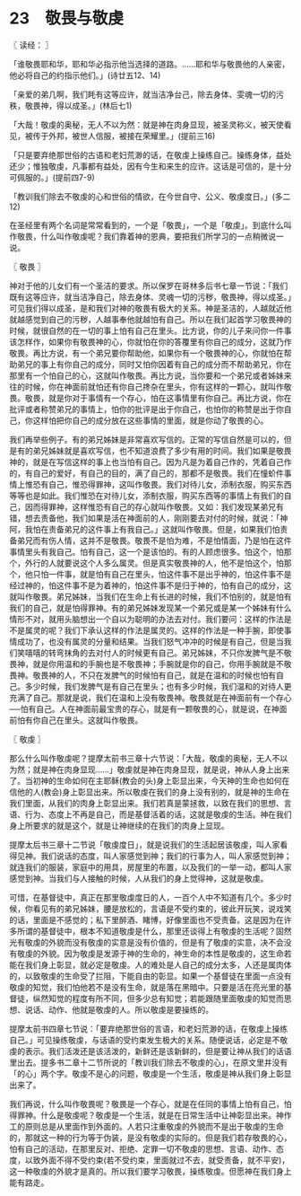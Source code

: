 # 23　敬畏与敬虔



〖 读经： 〗

「谁敬畏耶和华，耶和华必指示他当选择的道路。……耶和华与敬畏他的人亲密，他必将自己的约指示他们。」(诗廿五12、14)

「亲爱的弟几啊，我们眊有这等应许，就当洁净台己，除去身体、雯魂一切的污秩，敬畏神，得以成圣。」(林后七1)

「大哉！敬虔的奥秘，无人不以为然：就是神在肉身显现，被圣灵称义，被天使看见，被传于外邦，被世人信服，被接在荣耀里。」(提前三16)

「只是要弃绝那世俗的古语和老妇荒渺的话，在敬虔上操练自己。操练身体，益处还少；惟独敬虔，凡事都有益处，因有今生和来生的应许。这话是可信的，是十分可佩服的。」(提前四7-9)

「教训我们除去不敬虔的心和世俗的情欲，在今世自守、公义、敬虔度日。」(多二12)

在圣经里有两个名词是常常看到的，一个是「敬畏」，一个是「敬虔」。到底什么叫作敬畏，什么叫作敬虔呢？我们靠着神的恩典，要把我们所学习的一点稍微说一说。



〖 敬畏 〗

神对于他的儿女们有一个圣洁的要求。所以保罗在哥林多后书七章一节说：「我们既有这等应许，就当洁净自己，除去身体、灵魂一切的污秽，敬畏神，得以成圣。」可见我们得以成圣，是和我们对神的敬畏有极大的关系。神是圣洁的，人越就近他就越感觉到自己的污秽，人越事奉他就越怕有自己。所以在我们起首学习敬畏神的时候，就很自然的在一切的事上怕有自己在里头。比方说，你的儿子来问你一件事该怎样作，如果你有敬畏神的心，你就怕在你的答覆里有你自己的成分，这就乃作敬畏。再比方说，有一个弟兄要你帮助他，如果你有一个敬畏神的心，你就怕在帮助弟兄的事上有你自己的成分，同时又怕你因着有自己的成分而不帮助弟兄，你在那里有一个怕自己的心，这就叫作敬畏。再比方说，当你要和一个弟兄或者姊妹来往的时候，你在神面前就怕还有你自己搀杂在里头，你有这样的一颗心，就叫作敬畏。敬畏，就是你对于事情有一个存心，怕在这事情里有你自己。再比方说，你在批评或者称赞弟兄的事情上，怕你的批评是出于你自己，也怕你的称赞是出于你自己，你这样怕把你自己的成分放在这些事情的里面，就是你动了敬畏的心。

我们再举些例子。有的弟兄姊妹是非常喜欢写信的。正常的写信自然是可以的，但是有的弟兄姊妹就是喜欢写信，也不知道浪费了多少有用的时间。我们如果是敬畏神的，就是在写信这样的事上也当怕有自己。因为凡是为着自己作的，凭着自己作的，有自己的爱好，有自己的目的，满了自己的，那都不是敬畏。我们在憧蚧件事情上惟恐有自己，惟恐得罪神，这叫作敬畏。我们对待儿女，添制衣服，购买东西等等也是如此。我们惟恐在对待儿女，添制衣服，购买东西等的事情上有我们的自己，因而得罪神，这样惟恐有自己的存心就叫作敬畏。又如：我们发现某弟兄有错，想去责备他，我们如果是活在神面前的人，刚刚要去对付的时候，就说：「神阿，我怕在责备弟兄的这件事上有我自己。」这就叫作敬畏。但是，如果我们怕责备弟兄而有伤人情，这并不是敬畏。敬畏不是怕为难，不是怕情面，乃是怕在这件事情里头有我自己。怕有自己，这一个是该怕的。有的人顾虑很多。怕这个，怕那个，外行的人就要说这个人多么属灵。但是真实敬畏神的人，他不是怕这个，怕那个，他只怕一件事，就是怕有自己在里头，怕这件事不是出乎神的，怕这件事不是经过神的，怕这件事不是为着神的，怕这件事不是归于神的，怕有自己的成分，这就叫作敬畏。弟兄姊妹，当我们在生命上有长进的时候，我们不怕别的，就是怕有我们的自己，就是怕得罪神。有的弟兄姊妹发现某一个弟兄或是某一个姊妹有什么情形不对，就用头脑想出一个自以为聪明的办法去对付。我们要问：这样的作法是不是属灵的呢？我们下承认这样的作法是属灵的。这样的作法是一种手腕，即使事情成功了，也没有属灵的分量和结果。当我们怒气冲冲的时候是有自己，但是当我们笑嘻嘻的转弯抹角的去对付人的时候更有自己。弟兄姊妹，不只你发脾气是不敬畏神，就是你用温和的手腕也是不敬畏神；手腕就是你的自己，你用手腕就是不敬畏神。敬畏神的人，不只在发脾气的时候怕有自己，就是在温和的时候也怕有自己。多少时候，我们发脾气是有自己在里头；也有多少时候，我们温和的对待人更充满了自己。那就是说，我们在温和上没有敬畏神。敬畏就是在神面前有一个存心──怕有自己。人在神面前最宝贵的存心，就是有一颗敬畏的心，就是说，在神面前怕有你自己在里头。这就叫作敬畏。



〖 敬虔 〗

那么什么叫作敬虔呢？提摩太前书三章十六节说：「大哉，敬虔的奥秘，无人不以为然；就是神在肉身显现……」敬虔就是神在肉身显现，就是说，神从人身上出来了。当初神的生命如何在主耶稣(教会的头)身上彰显出来，今天神的生命也如何在信他的人(教会)身上彰显出来。所以敬虔在我们的身上没有别的，就是神的生命在我们里面，从我们的肉身上彰显出来。我们若真是蒙拯救，以致在我们的思想、言语、行为、态度上不再是自己，而是基督活着的话，这就是敬虔的生活。神在我们身上所要求的就是这个，就是让神继续的在我们的肉身上显现。

提摩太后书三章十二节说「敬虔度日」，就是说我们的生活起居该敬虔，叫人家看得见神。我们说话的态度，叫人家感觉到神；我们的行事为人，叫人家感觉到神；就连我们的服装，家庭中的用具，房屋里的布置，以及我们的一举一动，都叫人家感觉到神。当我们与人接触的时候，人从我们的身上觉得神，这就是敬虔。

可惜，在基督徒中，真正在那里敬虔度日的人，一百个人中不知道有几个。多少时候，你看见有的弟兄姊妹，腰是放松的，言语是不受约束的，彼此开玩笑，说戏笑的话，里面是不感觉的；私下里醉酒、睹博，好像里面也不受责备。这是因为在许多所谓的基督徒中，根本不知道敬虔是什么，那里还谈得上有敬虔的生活呢？固然光有敬虔的外貌而没有敬虔的实意是没有价值的，但是有了敬虔的实意，决不会没有敬虔的外貌。因为敬虔是发源于神的生命的，神生命的本性是敬虔的，这生命若能在我们身上彰显，就必定是敬虔。人的难处是人自己的成分太多，人还是属肉体的，以致敬虔的生命受了拦阻，下能自由的彰显。如果一个基督徒在里面一点没有敬虔的知觉，我们怕他若不是没有生命，就是落在黑暗中。只要是活在亮光里的基督徒，纵然知觉的程度有所不同，但多少总有知觉；若能跟随里面敬虔的知觉而思想、说话、动作、他就是敬虔的人。所以敬虔是要操练的。

提摩太前书四章七节说：「要弃绝那世俗的言语，和老妇荒渺的话，在敬虔上操练自己。」可见操练敬虔，与话语的受约束发生极大的关系。随便说话，必定是不敬虔的表示。我们活泼还是该活泼的，新鲜还是该新鲜的，但是要让神从我们的话语里出去。提多书二章十二节所说的「教训我们除去不敬虔的心」，在原文里并没有「的心」两个字。敬虔不是心的问题，敬虔是一个生活，敬虔是神从我们身上彰显出来了。

我们再说，什么叫作敬畏呢？敬畏是一个存心，就是在任同的事情上怕有自己，怕得罪神。什么是敬虔呢？敬虔是一个生活，就是在日常生活中让神彰显出来。神作工的原则总是从里面作到外面的。人若只注重敬虔的外貌而不是出于敬虔的生命的，那就这一种的行为等于伪装，是没有敬虔的实际的。但是我们若存敬畏的心，怕有自己的活动，在那里反对、拒绝、定罪一切不敬虔的思想、言语、动作、态度，以致外面不得不受约束(若不受约束，里面就过不去，就受责备，就不平安)，这一种敬虔的外貌才是真的。所以我们要学习敬畏，操练敬虔。但愿神在我们身上能有路走。

